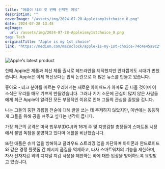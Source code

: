 ```yaml
---
title: "애플이 나의 첫 번째 선택인 이유"
description: ""
coverImage: "/assets/img/2024-07-28-Appleismy1stchoice_0.png"
date: 2024-07-28 13:48
ogImage: 
  url: /assets/img/2024-07-28-Appleismy1stchoice_0.png
tag: Tech
originalTitle: "Apple is my 1st choice"
link: "https://medium.com/macoclock/apple-is-my-1st-choice-74c4e45a9c2f"
---
```




![Apple's latest product](/assets/img/2024-07-28-Appleismy1stchoice_0.png)

한때 Apple은 제품과 최신 제품 출시로 헤드라인을 제작했지만 안타깝게도 시대가 변했습니다. Apple은 이제 혁신보다는 법적 논란으로 더 많은 뉴스를 만들고 있습니다.

좋아요 - 테크 분야를 따르는 우리에게는 새로운 아이패드가 아마도 곧 나올 것이며 이 소식은 우리를 매우 기쁘게 만들었습니다. 그러나 기기 소문에 관심이 많지 않은 사람들에게 최근 Apple이 알려진 모든 부정적인 이유로 인해 그들의 관심을 끌었을 겁니다.

나는 그들의 뚱한 괴롭힘 전술에 대해 글을 쓰는 데 주저하지 않았지만, 이번에는 동등하게 그들을 위해 공을 쳐주고 싶다는 생각이 듭니다.


<div class="content-ad"></div>

가장 최근의 공격은 미국 법무부(DOJ)와 16개 주 및 지방검찰 총장들이 스마트폰 시장에서 불법 독점을 운영하고 있다며 애플을 비난했습니다.

또한 애플은 슈퍼 앱을 방해하고 클라우드 스트리밍 앱을 차단하며 아이폰과 안드로이드와 같은 경쟁 플랫폼 간 메시지 품질을 억제하고, 타사 스마트워치의 기능을 제한하며, 자사 전자지갑 외의 디지털 지갑 사용을 제한하는 바에 대한 입장을 방어하도록 요청받고 있습니다.